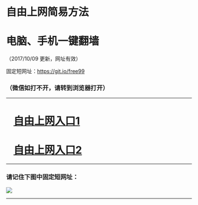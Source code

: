 ﻿# 自由上网简易方法

# 电脑、手机一键翻墙

（2017/10/09 更新，网址有效）

固定短网址：https://git.io/free99

### （微信如打不开，请转到浏览器打开）


***





# &nbsp;&nbsp; <a href="http://ft99848292.fwq-tz-1001.info/fwqtz01.html?t=100900117122 " target="_blank">自由上网入口1</a>
# &nbsp;&nbsp; <a href="http://ft115322097.fwq-tz-1002.info/fwqtz02.html?t=100900132430 " target="_blank">自由上网入口2</a>
***

### 请记住下图中固定短网址：

<img src="https://s3-us-west-2.amazonaws.com/fwq-1001/yjfq-20170905okok.png" /> 


***

